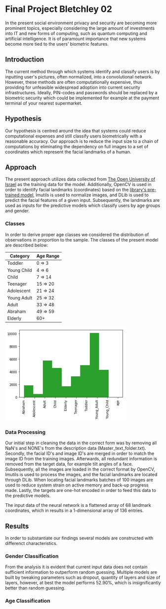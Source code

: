 # Final Project Bletchley 02
In the present social environment privacy and security are becoming more prominent topics, especially considering the large amount of investments into IT and new forms of computing, such as quantum computing and artificial intelligence. It is of paramount importance that new systems become more tied to the users' biometric features.

## Introduction
The current method through which systems identify and classify users is by inputting user's pictures, often normalized, into a convolutional network. However, these methods are often computationally expensive, thus providing for unfeasible widespread adoption into current security infrastructures. Ideally, PIN-codes and passwords should be replaced by a biometric security which could be implemented for example at the payment terminal of your nearest supermarket.

## Hypothesis
Our hypothesis is centred around the idea that systems could reduce computational expenses and still classify users biometrically with a reasonable accuracy. Our approach is to reduce the input size to a chain of computations by eliminating the dependency on full images to a set of coordinates which represent the facial landmarks of a human. 

## Approach
The present approach utilizes data collected from [The Open University of Israel](https://www.openu.ac.il/home/hassner/Adience/data.html) as the training data for the model. Additionally, OpenCV is used in order to identify facial landmarks (coordinates) based on the [library's pre-trained model](https://github.com/AKSHAYUBHAT/TensorFace/blob/master/openface/models/dlib/shape_predictor_68_face_landmarks.dat), Imutils is used to normalize images, and DLib is used to predict the facial features of a given input. Subsequently, the landmarks are used as inputs for the predictive models which classify users by age groups and gender.

### Classes
In order to derive proper age classes we considered the distribution of observations in proportion to the sample. The classes of the present model are described below:

| Category     | Age Range |
|--------------|-----------|
| Toddler      | 0 => 3    |
| Young Child  | 4 => 6    |
| Child        | 7 => 14   |
| Teenager     | 15 => 20  |
| Adolescent   | 21 => 24  |
| Young Adult  | 25 => 32  |
| Adult        | 33 => 48  |
| Abraham      | 49 => 59  |
| Elderly      | 60+       |

![Alt text](AgeDistribution.png?raw=true "Age Distribution")

### Data Processing
Our initial step in cleaning the data in the correct form was by removing all NaN's and NONE's from the description data (Master_text_folder.txt). Secondly, the facial ID's and image ID's are merged in order to match the image ID from the training images. Afterwards, all redundant information is removed from the target data, for example tilt angles of a face. Subsequently, all the images are loaded in the correct format by OpenCV, Imutils is used to process the images, and the facial landmarks are located through DLib. When locating facial landmarks batches of 100 images are used to reduce system strain on active memory and back-up progress made. Lastly, the targets are one-hot encoded in order to feed this data to the predictive models.

The input data of the neural network is a flattened array of 68 landmark coordinates, which in results in a 1-dimensional array of 136 entries. 

## Results
In order to substantiate our findings several models are constructed with differenct characteristics. 

### Gender Classification
From the analysis it is evident that current input data does not contain sufficient information to outperform random guessing. 
Multiple models are built by tweaking parameters such as dropout, quantity of layers and size of layers, however, at best the model performs 52.90%, which is insignificantly better than random guessing. 

### Age Classification







